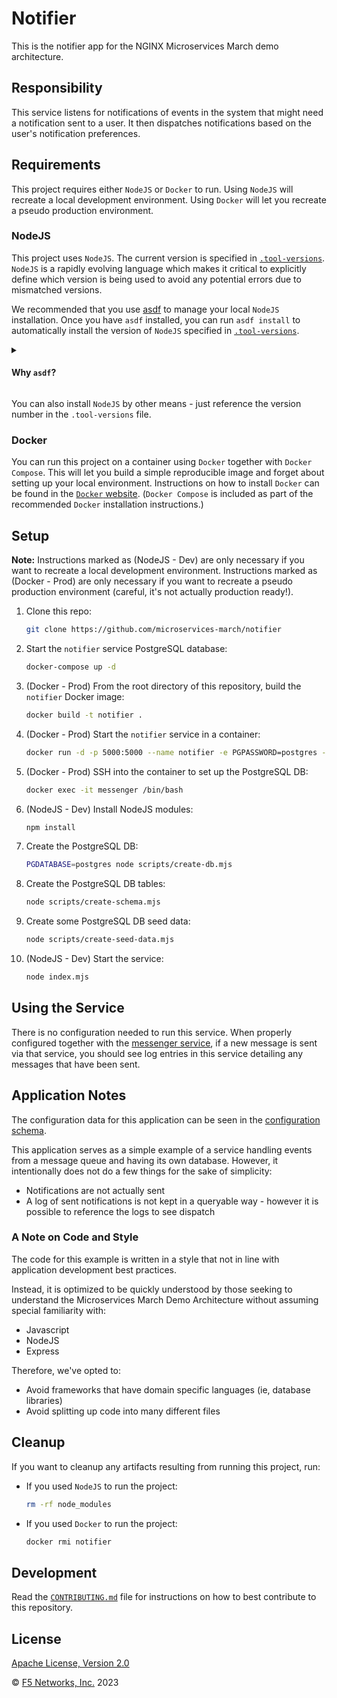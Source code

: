 # Notifier

This is the notifier app for the NGINX Microservices March demo architecture.

## Responsibility

This service listens for notifications of events in the system that might need a notification sent to a user. It then dispatches notifications based on the user's notification preferences.

## Requirements

This project requires either `NodeJS` or `Docker` to run. Using `NodeJS` will recreate a local development environment. Using `Docker` will let you recreate a pseudo production environment.

### NodeJS

This project uses `NodeJS`. The current version is specified in [`.tool-versions`](https://github.com/microservices-march/notifier/blob/main/.tool-versions). `NodeJS` is a rapidly evolving language which makes it critical to explicitly define which version is being used to avoid any potential errors due to mismatched versions.

We recommended that you use [asdf](https://asdf-vm.com/guide/getting-started.html) to manage your local `NodeJS` installation. Once you have `asdf` installed, you can run `asdf install` to automatically install the version of `NodeJS` specified in [`.tool-versions`](https://github.com/microservices-march/notifier/blob/main/.tool-versions).

<details>
<summary>

#### Why `asdf`?
</summary>
In a microservices environment, you may have to work on projects that use different versions of a runtime like `NodeJS`, or use a different language altogether!

[asdf](https://asdf-vm.com/guide/getting-started.html) is a single tool that lets you manage multiple versions of different languages in isolation and will automatically install and/or switch to the required runtime/version in any directory that has a `.tool-versions` file.

This is helpful in getting closer to [dev/prod parity](https://12factor.net/dev-prod-parity) in a microservices environment. As you can see in this project, the [GitHub action workflow](https://github.com/microservices-march/notifier/blob/main/.github/workflows/test.yml) uses the same version called out in [`.tool-versions`](https://github.com/microservices-march/notifier/blob/main/.tool-versions) to test the codebase and build a Docker image.

This way, if we use `asdf` we're guaranteed to be developing, testing, and releasing to a consistent version of NodeJS.
</details>

You can also install `NodeJS` by other means - just reference the version number in the `.tool-versions` file.

### Docker

You can run this project on a container using `Docker` together with `Docker Compose`. This will let you build a simple reproducible image and forget about setting up your local environment. Instructions on how to install `Docker` can be found in the [`Docker` website](https://docs.docker.com/get-docker/). (`Docker Compose` is included as part of the recommended `Docker` installation instructions.)

## Setup

**Note:** Instructions marked as (NodeJS - Dev) are only necessary if you want to recreate a local development environment. Instructions marked as (Docker - Prod) are only necessary if you want to recreate a pseudo production environment (careful, it's not actually production ready!).

1. Clone this repo:

    ```bash
    git clone https://github.com/microservices-march/notifier
    ```

2. Start the `notifier` service PostgreSQL database:

    ```bash
    docker-compose up -d
    ```

3. (Docker - Prod) From the root directory of this repository, build the `notifier` Docker image:

    ```bash
    docker build -t notifier .
    ```

4. (Docker - Prod) Start the `notifier` service in a container:

    ```bash
    docker run -d -p 5000:5000 --name notifier -e PGPASSWORD=postgres -e CREATE_DB_NAME=notifier -e PGHOST=notifier-db-1 -e AMQPHOST=rabbitmq -e AMQPPORT=5672 -e PORT=5000 -e PGPORT=5433 --network mm_2023 notifier

    ```

5. (Docker - Prod) SSH into the container to set up the PostgreSQL DB:

    ```bash
    docker exec -it messenger /bin/bash
    ```

6. (NodeJS - Dev) Install NodeJS modules:

    ```bash
    npm install
    ```

7. Create the PostgreSQL DB:

    ```bash
    PGDATABASE=postgres node scripts/create-db.mjs
    ```

8. Create the PostgreSQL DB tables:

    ```bash
    node scripts/create-schema.mjs
    ```

9. Create some PostgreSQL DB seed data:

    ```bash
    node scripts/create-seed-data.mjs
    ```

10. (NodeJS - Dev) Start the service:

    ```bash
    node index.mjs
    ```

## Using the Service

There is no configuration needed to run this service. When properly configured together with the [messenger service](https://github.com/microservices-march/messenger), if a new message is sent via that service, you should see log entries in this service detailing any messages that have been sent.

## Application Notes

The configuration data for this application can be seen in the [configuration schema](https://github.com/microservices-march/notifier/blob/main/config/config.mjs).

This application serves as a simple example of a service handling events from a message queue and having its own database. However, it intentionally does not do a few things for the sake of simplicity:

* Notifications are not actually sent
* A log of sent notifications is not kept in a queryable way - however it is possible to reference the logs to see dispatch

### A Note on Code and Style

The code for this example is written in a style that not in line with application development best practices.

Instead, it is optimized to be quickly understood by those seeking to understand the Microservices March Demo Architecture without assuming special familiarity with:

* Javascript
* NodeJS
* Express

Therefore, we've opted to:

* Avoid frameworks that have domain specific languages (ie, database libraries)
* Avoid splitting up code into many different files

## Cleanup

If you want to cleanup any artifacts resulting from running this project, run:

* If you used `NodeJS` to run the project:

  ```bash
  rm -rf node_modules
  ```

* If you used `Docker` to run the project:

  ```bash
  docker rmi notifier
  ```

## Development

Read the [`CONTRIBUTING.md`](https://github.com/microservices-march/notifier/blob/main/CONTRIBUTING.md) file for instructions on how to best contribute to this repository.

## License

[Apache License, Version 2.0](https://github.com/microservices-march/notifier/blob/main/LICENSE)

&copy; [F5 Networks, Inc.](https://www.f5.com/) 2023
